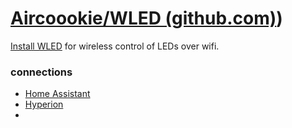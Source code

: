 # [Aircoookie/WLED (github.com)](github.com))

[Install WLED](https://install.wled.me/) for wireless control of LEDs over wifi. 

### connections
- [Home Assistant](%F0%9F%93%81developer/Home%20Lab%20%F0%9F%8F%A0/Home%20Assistant.md)
- [Hyperion](%F0%9F%93%81developer/Home%20Lab%20%F0%9F%8F%A0/Hyperion.md)
- 
